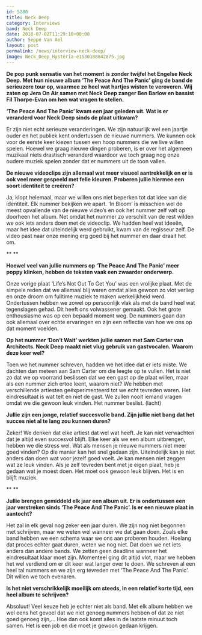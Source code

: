 ```yaml
---
id: 5280
title: Neck Deep
category: Interviews
band: Neck Deep
date: 2018-07-02T11:29:10+00:00
author: Seppe Van Ael
layout: post
permalink: /news/interview-neck-deep/
image: Neck_Deep_Hysteria-e1530188842875.jpg
---
```

**De pop punk sensatie van het moment is zonder twijfel het Engelse Neck Deep. Met hun nieuwe album ‘The Peace And The Panic’ ging de band de serieuzere tour op, waarmee ze heel wat hartjes wisten te veroveren. Wij zaten op Jera On Air samen met Neck Deep zanger Ben Barlow en bassist Fil Thorpe-Evan om hen wat vragen te stellen.**

**‘The Peace And The Panic’ kwam een jaar geleden uit. Wat is er veranderd voor Neck Deep sinds de plaat uitkwam?**

Er zijn niet echt serieuze veranderingen. We zijn natuurlijk wel een jaartje ouder en het publiek kent ondertussen de nieuwe nummers. We kunnen ook voor de eerste keer kiezen tussen een hoop nummers die we live willen spelen. Hoewel we graag nieuwe dingen proberen, is er over het algemeen muzikaal niets drastisch veranderd waardoor we toch graag nog onze oudere muziek spelen zonder dat er nummers uit de toon vallen.

**De nieuwe videoclips zijn allemaal wat meer visueel aantrekkelijk en er is ook veel meer gespeeld met felle kleuren. Proberen jullie hiermee een soort identiteit te creëren?** 

Ja, klopt helemaal, maar we willen ons niet beperken tot dat idee van die identiteit. Elk nummer bekijken we apart. ‘In Bloom’ is misschien wel de meest opvallende van de nieuwe video’s en ook het nummer zelf valt op doorheen het album. Net omdat het nummer zo verschilt van de rest wilden we ook iets anders doen met de videoclip. We hadden heel wat ideeën, maar het idee dat uiteindelijk werd gebruikt, kwam van de regisseur zelf. De video past naar onze mening erg goed bij het nummer en daar draait het om.

** **

**Hoewel veel van jullie nummers op ‘The Peace And The Panic’ meer poppy klinken, hebben de teksten vaak een zwaarder onderwerp.**

Onze vorige plaat ‘Life’s Not Out To Get You’ was een vrolijke plaat. Met de simpele reden dat we allemaal blij waren omdat alles gewoon zo vlot verliep en onze droom om fulltime muziek te maken werkelijkheid werd. Ondertussen hebben we zowel op persoonlijk vlak als met de band heel wat tegenslagen gehad. Dit heeft ons volwassener gemaakt. Ook het grote enthousiasme was op een bepaald moment weg. De nummers gaan dan ook allemaal over echte ervaringen en zijn een reflectie van hoe we ons op dat moment voelden.

**Op het nummer ‘Don’t Wait’ werkten jullie samen met Sam Carter van Architects. Neck Deep maakt niet vlug gebruik van gastvocalen. Waarom deze keer wel?**

Toen we het nummer schreven, hadden we het idee dat er iets miste. We dachten dan meteen aan Sam Carter om die leegte op te vullen. Het is niet zo dat we op voorrand beslissen dat we een gast op de plaat willen, maar als een nummer zich ertoe leent, waarom niet? We hebben met verschillende artiesten geëxperimenteerd tot we echt tevreden waren. Het eindresultaat is wat telt en niet de gast. We zullen nooit iemand vragen omdat we die gewoon leuk vinden. Het nummer beslist. (lacht)

**Jullie zijn een jonge, relatief succesvolle band. Zijn jullie niet bang dat het succes niet al te lang zou kunnen duren?**

Zeker! We denken dat elke artiest dat wel wat heeft. Je kan niet verwachten dat je altijd even succesvol blijft. Elke keer als we een album uitbrengen, hebben we die stress wel. Wat als mensen je nieuwe nummers niet meer goed vinden? Op die manier kan het snel gedaan zijn. Uiteindelijk kan je niet anders dan doen wat voor jezelf goed voelt. Je kan mensen niet zeggen wat ze leuk vinden. Als je zelf tevreden bent met je eigen plaat, heb je gedaan wat je moest doen. Het moet ook gewoon leuk blijven. Het is en blijft muziek.

** **

**Jullie brengen gemiddeld elk jaar een album uit. Er is ondertussen een jaar verstreken sinds ‘The Peace And The Panic’. Is er een nieuwe plaat in aantocht?** 

Het zal in elk geval nog zeker een jaar duren. We zijn nog niet begonnen met schrijven, maar we weten wel wanneer we dat gaan doen. Zoals elke band hebben we een schema waar we ons aan proberen houden. Hoelang dat proces echter gaat duren, weten we nog niet. Dat doen we net iets anders dan andere bands. We zetten geen deadline wanneer het eindresultaat klaar moet zijn. Momenteel ging dit altijd vlot, maar we hebben het wel verdiend om er dit keer wat langer over te doen. We schreven al een heel tal nummers en we zijn erg tevreden met ‘The Peace And The Panic’. Dit willen we toch evenaren.

**Is het niet verschrikkelijk moeilijk om steeds, in een relatief korte tijd, een heel album te schrijven?**

Absoluut! Veel keuze heb je echter niet als band. Met elk album hebben we wel eens het gevoel dat we niet genoeg nummers hebben of dat ze niet goed genoeg zijn,… Hoe dan ook komt alles in de laatste minuut toch samen. Het is een job en die moet je gewoon gedaan krijgen.
